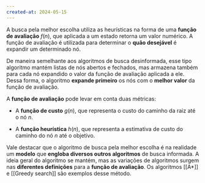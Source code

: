 ```yaml
---
created-at: 2024-05-15
---
```


A busca pela melhor escolha utiliza as heurísticas na forma de uma **função de avaliação** $f(n)$, que aplicada a um estado retorna um valor numérico. A função de avaliação é utilizada para determinar o **quão desejável** é expandir um determinado nó.

De maneira semelhante aos algoritmos de busca desinformada, esse tipo algoritmo mantém listas de nós abertos e fechados, mas armazena também para cada nó expandido o valor da função de avaliação aplicada a ele. Dessa forma, o algoritmo **expande primeiro** os nós com o **melhor valor** da função de avaliação.

A **função de avaliação** pode levar em conta duas métricas:

-   A **função de custo** $g(n)$, que representa o custo do caminho da raiz até o nó $n$.

 -   A **função heurística** $h(n)$, que representa a estimativa de custo do caminho do nó $n$ até o objetivo.

Vale destacar que o algoritmo de busca pela melhor escolha é na realidade um **modelo** que **engloba diversos outros algoritmos** de busca informada. A ideia geral do algoritmo se mantém, mas as variações de algoritmos surgem nas **diferentes definições** para a **função de avaliação**. Os algoritmos [[A*]] e [[Greedy search]] são exemplos desse método.


